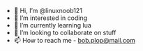 - 👋 Hi, I’m @linuxnoob121
- 👀 I’m interested in coding
- 🌱 I’m currently learning lua
- 💞️ I’m looking to collaborate on stuff
- 📫 How to reach me - bob.plop@mail.com

<!---
linuxnoob121/linuxnoob121 is a ✨ special ✨ repository because its `README.md` (this file) appears on your GitHub profile.
You can click the Preview link to take a look at your changes.
--->
